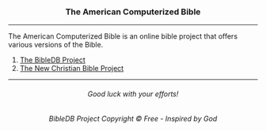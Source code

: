 <h3 align="center">The American Computerized Bible</h3>

---
The American Computerized Bible is an online bible project that offers various versions of the Bible.

1. <a href="">The BibleDB Project</a>
2. <a href="https://github.com/ACB-Bible/NCB">The New Christian Bible Project</a>

---

<h6 align="center">Good luck with your efforts!</h6>

<h6 align="center" title="God's Word Is Not For Sale">BibleDB Project Copyright © Free - Inspired by God</h3>